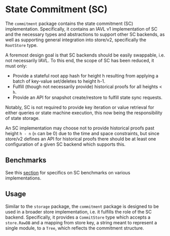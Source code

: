 # State Commitment (SC)

The `commitment` package contains the state commitment (SC) implementation.
Specifically, it contains an IAVL v1 implementation of SC and the necessary types
and abstractions to support other SC backends, as well as supporting general integration
into store/v2, specifically the `RootStore` type.

A foremost design goal is that SC backends should be easily swappable, i.e. not
necessarily IAVL. To this end, the scope of SC has been reduced, it must only:

* Provide a stateful root app hash for height h resulting from applying a batch
  of key-value set/deletes to height h-1.
* Fulfill (though not necessarily provide) historical proofs for all heights < `h`.
* Provide an API for snapshot create/restore to fulfill state sync requests.

Notably, SC is not required to provide key iteration or value retrieval for either
queries or state machine execution, this now being the responsibility of state
storage.

An SC implementation may choose not to provide historical proofs past height `h - n`
(`n` can be 0) due to the time and space constraints, but since store/v2 defines
an API for historical proofs there should be at least one configuration of a
given SC backend which supports this.

## Benchmarks

See this [section](https://docs.google.com/document/d/1l6uXIjTPHOOWM5N4sUUmUfCZvePoa5SNfIEtmgvgQSU/edit#heading=h.7l0i621y5vgm) for specifics on SC benchmarks on various implementations.

## Usage

Similar to the `storage` package, the `commitment` package is designed to be used
in a broader store implementation, i.e. it fulfills the role of the SC backend.
Specifically, it provides a `CommitStore` type which accepts a `store.RawDB` and
a mapping from store key, a string meant to represent a single module, to a `Tree`,
which reflects the commitment structure.
